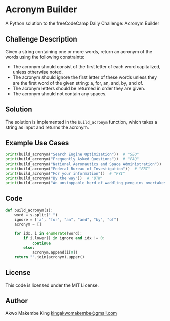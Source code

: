 **Acronym Builder**
================

A Python solution to the freeCodeCamp Daily Challenge: Acronym Builder

**Challenge Description**
------------------------

Given a string containing one or more words, return an acronym of the words using the following constraints:

* The acronym should consist of the first letter of each word capitalized, unless otherwise noted.
* The acronym should ignore the first letter of these words unless they are the first word of the given string: a, for, an, and, by, and of.
* The acronym letters should be returned in order they are given.
* The acronym should not contain any spaces.

**Solution**
------------

The solution is implemented in the `build_acronym` function, which takes a string as input and returns the acronym.

**Example Use Cases**
--------------------

```python
print(build_acronym("Search Engine Optimization"))  # "SEO"
print(build_acronym("Frequently Asked Questions"))  # "FAQ"
print(build_acronym("National Aeronautics and Space Administration"))  # "NASA"
print(build_acronym("Federal Bureau of Investigation"))  # "FBI"
print(build_acronym("For your information"))  # "FYI"
print(build_acronym("By the way"))  # "BTW"
print(build_acronym("An unstoppable herd of waddling penguins overtakes the icy mountains and sings happily"))  # "AUHWPOTIMSH"
```

**Code**
------

```python
def build_acronym(s):
    word = s.split(" ")
    ignore = ['a', "for", "an", "and", "by", "of"]
    acronym = []

    for idx, i in enumerate(word):
        if i.lower() in ignore and idx != 0:
            continue
        else:
            acronym.append(i[0])
    return "".join(acronym).upper()
```

**License**
-------

This code is licensed under the MIT License.

**Author**
-------

Akwo Makembe King [kingakwomakembe@gmail.com](mailto:kingakwomakembe@gmail.com)